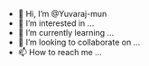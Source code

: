 - 👋 Hi, I’m @Yuvaraj-mun
- 👀 I’m interested in ...
- 🌱 I’m currently learning ...
- 💞️ I’m looking to collaborate on ...
- 📫 How to reach me ...

<!---
Yuvaraj-mun/Yuvaraj-mun is a ✨ special ✨ repository because its `README.md` (this file) appears on your GitHub profile.
You can click the Preview link to take a look at your changes.
--->
